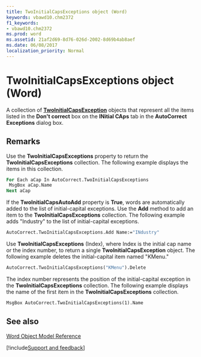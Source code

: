 ```yaml
---
title: TwoInitialCapsExceptions object (Word)
keywords: vbawd10.chm2372
f1_keywords:
- vbawd10.chm2372
ms.prod: word
ms.assetid: 21af2d69-8d76-026d-2002-8d69b4ab8aef
ms.date: 06/08/2017
localization_priority: Normal
---
```



# TwoInitialCapsExceptions object (Word)

A collection of  **[TwoInitialCapsException](Word.TwoInitialCapsException.md)** objects that represent all the items listed in the **Don't correct** box on the **INitial CAps** tab in the **AutoCorrect Exceptions** dialog box.


## Remarks

Use the  **TwoInitialCapsExceptions** property to return the **TwoInitialCapsExceptions** collection. The following example displays the items in this collection.


```vb
For Each aCap In AutoCorrect.TwoInitialCapsExceptions 
 MsgBox aCap.Name 
Next aCap
```

If the  **TwoInitialCapsAutoAdd** property is **True**, words are automatically added to the list of initial-capital exceptions. Use the **Add** method to add an item to the **TwoInitialCapsExceptions** collection. The following example adds "Industry" to the list of initial-capital exceptions.




```vb
AutoCorrect.TwoInitialCapsExceptions.Add Name:="INdustry"
```

Use  **TwoInitialCapsExceptions** (Index), where Index is the initial cap name or the index number, to return a single **TwoInitialCapsException** object. The following example deletes the initial-capital item named "KMenu."




```vb
AutoCorrect.TwoInitialCapsExceptions("KMenu").Delete
```

The index number represents the position of the initial-capital exception in the  **TwoInitialCapsExceptions** collection. The following example displays the name of the first item in the **TwoInitialCapsExceptions** collection.




```vb
MsgBox AutoCorrect.TwoInitialCapsExceptions(1).Name
```


## See also


[Word Object Model Reference](overview/Word/object-model.md)

[!include[Support and feedback](~/includes/feedback-boilerplate.md)]